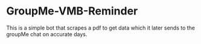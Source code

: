 # GroupMe-VMB-Reminder
This is a simple bot that scrapes a pdf to get data which it later sends to the groupMe chat on accurate days.
